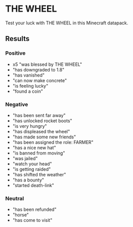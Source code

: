 # THE WHEEL

Test your luck with THE WHEEL in this Minecraft datapack.

## Results

### Positive

-   x5 "was blessed by THE WHEEL"
-   "has downgraded to 1.8"
-   "has vanished"
-   "can now make concrete"
-   "is feeling lucky"
-   "found a coin"

### Negative

-   "has been sent far away"
-   "has unlocked rocket boots"
-   "is very hungry"
-   "has displeased the wheel"
-   "has made some new friends"
-   "has been assigned the role: FARMER"
-   "has a nice new hat"
-   "is banned from moving"
-   "was jailed"
-   "watch your head"
-   "is getting raided"
-   "has shifted the weather"
-   "has a bounty"
-   "started death-link"

### Neutral

-   "has been refunded"
-   "horse"
-   "has come to visit"

